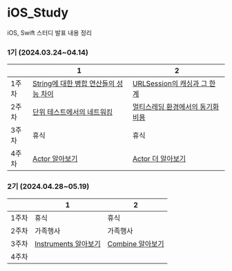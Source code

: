 # iOS_Study
iOS, Swift 스터디 발표 내용 정리

### 1기 (2024.03.24~04.14)
|  | 1 | 2 |
| -- | -- | -- |
| 1주차 | [String에 대한 병합 연산들의 성능 차이](https://github.com/ericKwon95/iOS_Study/blob/main/1%EA%B8%B0/1%EC%A3%BC%EC%B0%A8/String%EC%97%90%20%EB%8C%80%ED%95%9C%20%EB%B3%91%ED%95%A9%20%EC%97%B0%EC%82%B0%EB%93%A4%EC%9D%98%20%EC%84%B1%EB%8A%A5%20%EC%B0%A8%EC%9D%B4.md) | [URLSession의 캐싱과 그 한계](https://github.com/ericKwon95/iOS_Study/blob/main/1%EA%B8%B0/1%EC%A3%BC%EC%B0%A8/URLSession%EC%9D%98%20%EC%BA%90%EC%8B%B1%EA%B3%BC%20%EA%B7%B8%20%ED%95%9C%EA%B3%84.md) |
| 2주차 | [단위 테스트에서의 네트워킹](https://github.com/ericKwon95/iOS_Study/blob/main/1%EA%B8%B0/2%EC%A3%BC%EC%B0%A8/%EB%8B%A8%EC%9C%84%20%ED%85%8C%EC%8A%A4%ED%8A%B8%EC%97%90%EC%84%9C%EC%9D%98%20%EB%84%A4%ED%8A%B8%EC%9B%8C%ED%82%B9.md) | [멀티스레딩 환경에서의 동기화 비용](https://github.com/ericKwon95/iOS_Study/blob/main/1%EA%B8%B0/2%EC%A3%BC%EC%B0%A8/%EB%A9%80%ED%8B%B0%EC%8A%A4%EB%A0%88%EB%94%A9%20%ED%99%98%EA%B2%BD%EC%97%90%EC%84%9C%EC%9D%98%20%EB%8F%99%EA%B8%B0%ED%99%94%20%EB%B9%84%EC%9A%A9.md) |
| 3주차 | 휴식 | 휴식 |
| 4주차 | [Actor 알아보기](https://github.com/ericKwon95/iOS_Study/blob/main/1%EA%B8%B0/3%EC%A3%BC%EC%B0%A8/Actor%20%EC%95%8C%EC%95%84%EB%B3%B4%EA%B8%B0.md) | [Actor 더 알아보기](https://github.com/ericKwon95/iOS_Study/blob/main/1%EA%B8%B0/3%EC%A3%BC%EC%B0%A8/Actor%20%EB%8D%94%20%EC%95%8C%EC%95%84%EB%B3%B4%EA%B8%B0.md) |

### 2기 (2024.04.28~05.19)
|  | 1 | 2 |
| -- | -- | -- |
| 1주차 | 휴식 | 휴식 |
| 2주차 | 가족행사 | 가족행사 |
| 3주차 | [Instruments 알아보기](https://github.com/ericKwon95/iOS_Study/blob/main/2%EA%B8%B0/3%EC%A3%BC%EC%B0%A8/Instruments%20%EC%95%8C%EC%95%84%EB%B3%B4%EA%B8%B0.md) | [Combine 알아보기](https://github.com/ericKwon95/iOS_Study/blob/main/2%EA%B8%B0/3%EC%A3%BC%EC%B0%A8/Combine%20%EC%95%8C%EC%95%84%EB%B3%B4%EA%B8%B0.md) |
| 4주차 |  |  |
